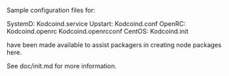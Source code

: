 Sample configuration files for:

SystemD: Kodcoind.service
Upstart: Kodcoind.conf
OpenRC:  Kodcoind.openrc
         Kodcoind.openrcconf
CentOS:  Kodcoind.init

have been made available to assist packagers in creating node packages here.

See doc/init.md for more information.
